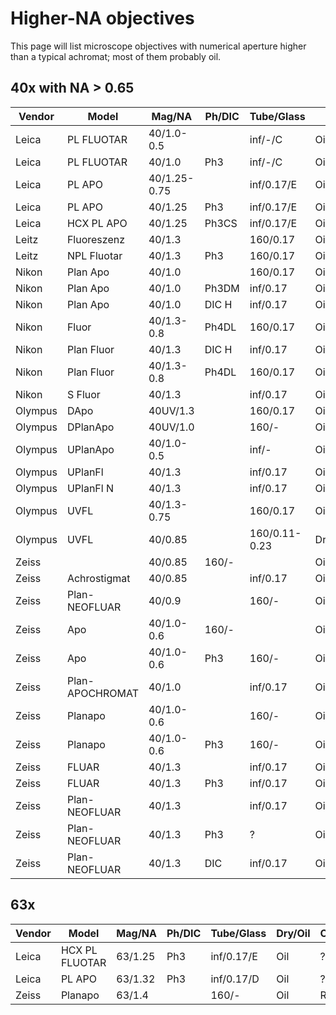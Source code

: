 # Higher-NA objectives

This page will list microscope objectives with numerical aperture higher than a typical achromat; most of them probably oil.

## 40x with NA > 0.65

| Vendor | Model | Mag/NA | Ph/DIC |Tube/Glass | Dry/Oil | Correction | Notes |
|--------|-------|--------|--------|-----------|---------|------------|-------|
| Leica | PL FLUOTAR | 40/1.0-0.5 | | inf/-/C | Oil | ? | 506007 |
| Leica | PL FLUOTAR | 40/1.0 | Ph3 | inf/-/C | Oil | ? | 506016 |
| Leica | PL APO | 40/1.25-0.75 | | inf/0.17/E | Oil | ? | 506105 |
| Leica | PL APO | 40/1.25 | Ph3 | inf/0.17/E | Oil | ? | 506106 |
| Leica | HCX PL APO | 40/1.25 | Ph3CS | inf/0.17/E | Oil | ? | 506181 |
| Leitz | Fluoreszenz | 40/1.3 | | 160/0.17 | Oil | ? | |
| Leitz | NPL Fluotar | 40/1.3 | Ph3 | 160/0.17 | Oil | ? | |
| Nikon | Plan Apo | 40/1.0 | | 160/0.17 | Oil | ? | |
| Nikon | Plan Apo | 40/1.0 | Ph3DM | inf/0.17 | Oil | ? | |
| Nikon | Plan Apo | 40/1.0 | DIC H | inf/0.17 | Oil | ? | MRD01400 |
| Nikon | Fluor | 40/1.3-0.8 | Ph4DL | 160/0.17 | Oil | ? | Iris |
| Nikon | Plan Fluor | 40/1.3 | DIC H | inf/0.17 | Oil | ? | MRH01400 |
| Nikon | Plan Fluor | 40/1.3-0.8 | Ph4DL | 160/0.17 | Oil | ? | Iris |
| Nikon | S Fluor | 40/1.3 | | inf/0.17 | Oil | ? | |
| Olympus | DApo | 40UV/1.3 | | 160/0.17 | Oil | ? | |
| Olympus | DPlanApo | 40UV/1.0 | | 160/- | Oil | ? | |
| Olympus | UPlanApo | 40/1.0-0.5 | | inf/- | Oil | ? | Iris |
| Olympus | UPlanFl | 40/1.3 | | inf/0.17 | Oil | ? | |
| Olympus | UPlanFl N | 40/1.3 | | inf/0.17 | Oil | ? | |
| Olympus | UVFL | 40/1.3-0.75 | | 160/0.17 | Oil | ? | Iris |
| Olympus | UVFL | 40/0.85 | | 160/0.11-0.23 | Dry | ? | Iris |
| Zeiss | | 40/0.85 | 160/- | | Oil | Req'd | 46 17 06 |
| Zeiss | Achrostigmat | 40/0.85 | | inf/0.17 | Oil | Req'd? | 44 02 50 |
| Zeiss | Plan-NEOFLUAR | 40/0.9 | | 160/- | Oil/Water/Glyc | Req'd? | 46 17 25 |
| Zeiss | Apo | 40/1.0-0.6 | 160/- | | Oil | Req'd | Iris |
| Zeiss | Apo | 40/1.0-0.6 | Ph3 | 160/- | Oil | Req'd | Iris |
| Zeiss | Plan-APOCHROMAT | 40/1.0 | | inf/0.17 | Oil | Req'd? | Iris, 44 07 56 |
| Zeiss | Planapo | 40/1.0-0.6 | | 160/- | Oil | Req'd | Iris, 46 17 46 |
| Zeiss | Planapo | 40/1.0-0.6 | Ph3 | 160/- | Oil | Req'd | Iris, 46 17 47 |
| Zeiss | FLUAR | 40/1.3 | | inf/0.17 | Oil | Req'd? | 44 02 55 |
| Zeiss | FLUAR | 40/1.3 | Ph3 | inf/0.17 | Oil | Req'd? | |
| Zeiss | Plan-NEOFLUAR | 40/1.3 | | inf/0.17 | Oil | Req'd? | 44 04 50 |
| Zeiss | Plan-NEOFLUAR | 40/1.3 | Ph3 | ? | Oil | Req'd? | 44 04 51 |
| Zeiss | Plan-NEOFLUAR | 40/1.3 | DIC | inf/0.17 | Oil | Req'd? | |

## 63x

| Vendor | Model | Mag/NA | Ph/DIC |Tube/Glass | Dry/Oil | Correction | Notes |
|--------|-------|--------|--------|-----------|---------|------------|-------|
| Leica | HCX PL FLUOTAR | 63/1.25 | Ph3 | inf/0.17/E | Oil | ? | 506186 |
| Leica | PL APO | 63/1.32 | Ph3 | inf/0.17/D | Oil | ? | 506082 |
| Zeiss | Planapo | 63/1.4 | | 160/- | Oil | Req'd | |
